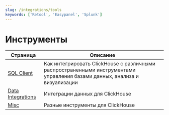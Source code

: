 ```yaml
---
slug: /integrations/tools
keywords: ['Retool', 'Easypanel', 'Splunk']
---
```



# Инструменты

| Страница   | Описание                                                                                                                     |
|-----------|-----------------------------------------------------------------------------------------------------------------------------|
| [SQL Client](/integrations/sql-clients) | Как интегрировать ClickHouse с различными распространенными инструментами управления базами данных, анализа и визуализации                                               |
| [Data Integrations](/integrations/tools/data-integrations)    | Интеграции данных для ClickHouse |
| [Misc](/integrations/audit-splunk)     | Разные инструменты для ClickHouse                                                                               |
